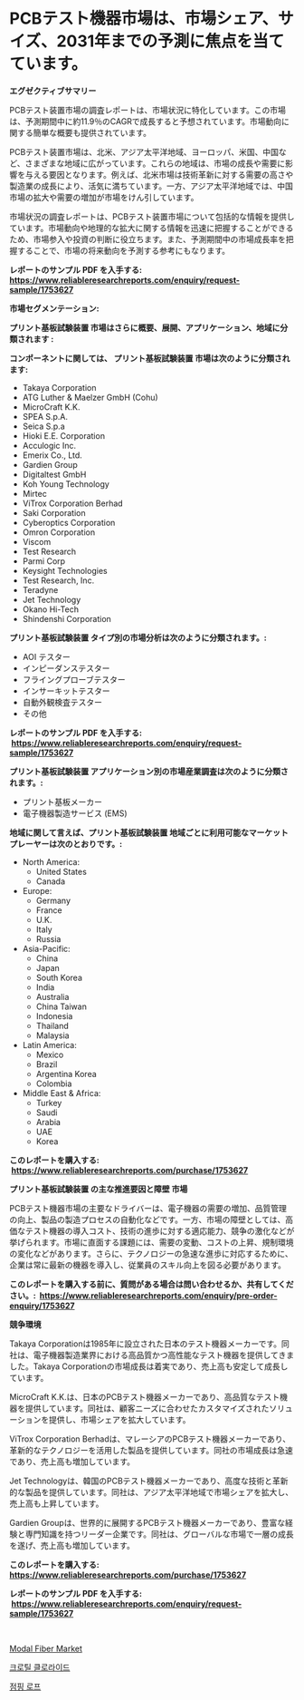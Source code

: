<p><h1>PCBテスト機器市場は、市場シェア、サイズ、2031年までの予測に焦点を当てています。</h1></p><p><strong>エグゼクティブサマリー</strong></p>
<p><p>PCBテスト装置市場の調査レポートは、市場状況に特化しています。この市場は、予測期間中に約11.9％のCAGRで成長すると予想されています。市場動向に関する簡単な概要も提供されています。</p><p>PCBテスト装置市場は、北米、アジア太平洋地域、ヨーロッパ、米国、中国など、さまざまな地域に広がっています。これらの地域は、市場の成長や需要に影響を与える要因となります。例えば、北米市場は技術革新に対する需要の高さや製造業の成長により、活気に満ちています。一方、アジア太平洋地域では、中国市場の拡大や需要の増加が市場をけん引しています。</p><p>市場状況の調査レポートは、PCBテスト装置市場について包括的な情報を提供しています。市場動向や地理的な拡大に関する情報を迅速に把握することができるため、市場参入や投資の判断に役立ちます。また、予測期間中の市場成長率を把握することで、市場の将来動向を予測する参考にもなります。</p></p>
<p><strong>レポートのサンプル PDF を入手する: <a href="https://www.reliableresearchreports.com/enquiry/request-sample/1753627">https://www.reliableresearchreports.com/enquiry/request-sample/1753627</a></strong></p>
<p><strong>市場セグメンテーション:</strong></p>
<p><strong> プリント基板試験装置 市場はさらに概要、展開、アプリケーション、地域に分類されます :</strong></p>
<p><strong>コンポーネントに関しては、 プリント基板試験装置 市場は次のように分類されます: &nbsp;</strong></p>
<p><ul><li>Takaya Corporation</li><li>ATG Luther & Maelzer GmbH (Cohu)</li><li>MicroCraft K.K.</li><li>SPEA S.p.A.</li><li>Seica S.p.a</li><li>Hioki E.E. Corporation</li><li>Acculogic Inc.</li><li>Emerix Co., Ltd.</li><li>Gardien Group</li><li>Digitaltest GmbH</li><li>Koh Young Technology</li><li>Mirtec</li><li>ViTrox Corporation Berhad</li><li>Saki Corporation</li><li>Cyberoptics Corporation</li><li>Omron Corporation</li><li>Viscom</li><li>Test Research</li><li>Parmi Corp</li><li>Keysight Technologies</li><li>Test Research, Inc.</li><li>Teradyne</li><li>Jet Technology</li><li>Okano Hi-Tech</li><li>Shindenshi Corporation</li></ul></p>
<p><strong> プリント基板試験装置 タイプ別の市場分析は次のように分類されます。:</strong></p>
<p><ul><li>AOI テスター</li><li>インピーダンステスター</li><li>フライングプローブテスター</li><li>インサーキットテスター</li><li>自動外観検査テスター</li><li>その他</li></ul></p>
<p><strong>レポートのサンプル PDF を入手する: &nbsp;<a href="https://www.reliableresearchreports.com/enquiry/request-sample/1753627">https://www.reliableresearchreports.com/enquiry/request-sample/1753627</a></strong></p>
<p><strong> プリント基板試験装置 アプリケーション別の市場産業調査は次のように分類されます。:</strong></p>
<p><ul><li>プリント基板メーカー</li><li>電子機器製造サービス (EMS)</li></ul></p>
<p><strong>地域に関して言えば、プリント基板試験装置 地域ごとに利用可能なマーケットプレーヤーは次のとおりです。:</strong></p>
<p><ul>
    <li>
        North America:
        <ul>
            <li>United States</li>
            <li>Canada</li>
        </ul>
    </li>
    <li>
        Europe:
        <ul>
            <li>Germany</li>
            <li>France</li>
            <li>U.K.</li>
            <li>Italy</li>
            <li>Russia</li>
        </ul>
    </li>
    <li>
        Asia-Pacific:
        <ul>
            <li>China</li>
            <li>Japan</li>
            <li>South Korea</li>
            <li>India</li>
            <li>Australia</li>
            <li>China Taiwan</li>
            <li>Indonesia</li>
            <li>Thailand</li>
            <li>Malaysia</li>
        </ul>
    </li>
    <li>
        Latin America:
        <ul>
            <li>Mexico</li>
            <li>Brazil</li>
            <li>Argentina Korea</li>
            <li>Colombia</li>
        </ul>
    </li>
    <li>
        Middle East & Africa:
        <ul>
            <li>Turkey</li>
            <li>Saudi</li>
            <li>Arabia</li>
            <li>UAE</li>
            <li>Korea</li>
        </ul>
    </li>
    </ul></p>
<p><strong>このレポートを購入する: &nbsp;<a href="https://www.reliableresearchreports.com/purchase/1753627">https://www.reliableresearchreports.com/purchase/1753627</a></strong></p>
<p><strong>プリント基板試験装置 の主な推進要因と障壁 市場</strong></p>
<p><p>PCBテスト機器市場の主要なドライバーは、電子機器の需要の増加、品質管理の向上、製品の製造プロセスの自動化などです。一方、市場の障壁としては、高価なテスト機器の導入コスト、技術の進歩に対する適応能力、競争の激化などが挙げられます。市場に直面する課題には、需要の変動、コストの上昇、規制環境の変化などがあります。さらに、テクノロジーの急速な進歩に対応するために、企業は常に最新の機器を導入し、従業員のスキル向上を図る必要があります。</p></p>
<p><strong>このレポートを購入する前に、質問がある場合は問い合わせるか、共有してください。:&nbsp; <a href="https://www.reliableresearchreports.com/enquiry/pre-order-enquiry/1753627">https://www.reliableresearchreports.com/enquiry/pre-order-enquiry/1753627</a></strong></p>
<p><strong>競争環境</strong></p>
<p><p>Takaya Corporationは1985年に設立された日本のテスト機器メーカーです。同社は、電子機器製造業界における高品質かつ高性能なテスト機器を提供してきました。Takaya Corporationの市場成長は着実であり、売上高も安定して成長しています。</p><p>MicroCraft K.K.は、日本のPCBテスト機器メーカーであり、高品質なテスト機器を提供しています。同社は、顧客ニーズに合わせたカスタマイズされたソリューションを提供し、市場シェアを拡大しています。</p><p>ViTrox Corporation Berhadは、マレーシアのPCBテスト機器メーカーであり、革新的なテクノロジーを活用した製品を提供しています。同社の市場成長は急速であり、売上高も増加しています。</p><p>Jet Technologyは、韓国のPCBテスト機器メーカーであり、高度な技術と革新的な製品を提供しています。同社は、アジア太平洋地域で市場シェアを拡大し、売上高も上昇しています。</p><p>Gardien Groupは、世界的に展開するPCBテスト機器メーカーであり、豊富な経験と専門知識を持つリーダー企業です。同社は、グローバルな市場で一層の成長を遂げ、売上高も増加しています。</p></p>
<p><strong>このレポートを購入する: &nbsp; <a href="https://www.reliableresearchreports.com/purchase/1753627">https://www.reliableresearchreports.com/purchase/1753627</a></strong></p>
<p><strong>レポートのサンプル PDF を入手する: &nbsp;<a href="https://www.reliableresearchreports.com/enquiry/request-sample/1753627">https://www.reliableresearchreports.com/enquiry/request-sample/1753627</a></strong><strong></strong></p>
<p>&nbsp;</p>
<p><p><a href="https://butternut-bug-553.notion.site/Modal-Fiber-Market-Centers-on-Aspects-such-as-Market-Growth-Market-Share-Market-Opportunity-and-P-b0856ff425ba48cda3b5909700bebd37">Modal Fiber Market</a></p><p><a href="https://github.com/CliftonFisher9067/Market-Research-Report-List-1/blob/main/572607215403.md">크로틸 클로라이드</a></p><p><a href="https://github.com/fernandotryO5lson96765/Market-Research-Report-List-1/blob/main/862780515404.md">점핑 로프</a></p></p>